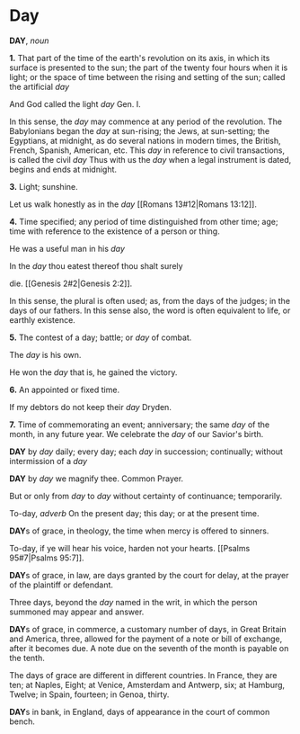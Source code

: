 # Day

**DAY**, _noun_

**1.** That part of the time of the earth's revolution on its axis, in which its surface is presented to the sun; the part of the twenty four hours when it is light; or the space of time between the rising and setting of the sun; called the artificial _day_

And God called the light _day_ Gen. I.

In this sense, the _day_ may commence at any period of the revolution. The Babylonians began the _day_ at sun-rising; the Jews, at sun-setting; the Egyptians, at midnight, as do several nations in modern times, the British, French, Spanish, American, etc. This _day_ in reference to civil transactions, is called the civil _day_ Thus with us the _day_ when a legal instrument is dated, begins and ends at midnight.

**3.** Light; sunshine.

Let us walk honestly as in the _day_ [[Romans 13#12|Romans 13:12]].

**4.** Time specified; any period of time distinguished from other time; age; time with reference to the existence of a person or thing.

He was a useful man in his _day_

In the _day_ thou eatest thereof thou shalt surely

die. [[Genesis 2#2|Genesis 2:2]].

In this sense, the plural is often used; as, from the days of the judges; in the days of our fathers. In this sense also, the word is often equivalent to life, or earthly existence.

**5.** The contest of a day; battle; or _day_ of combat.

The _day_ is his own.

He won the _day_ that is, he gained the victory.

**6.** An appointed or fixed time.

If my debtors do not keep their _day_ Dryden.

**7.** Time of commemorating an event; anniversary; the same _day_ of the month, in any future year. We celebrate the _day_ of our Savior's birth.

**DAY** by _day_ daily; every day; each _day_ in succession; continually; without intermission of a _day_

**DAY** by _day_ we magnify thee. Common Prayer.

But or only from _day_ to _day_ without certainty of continuance; temporarily.

To-day, _adverb_ On the present day; this day; or at the present time.

**DAY**s of grace, in theology, the time when mercy is offered to sinners.

To-day, if ye will hear his voice, harden not your hearts. [[Psalms 95#7|Psalms 95:7]].

**DAY**s of grace, in law, are days granted by the court for delay, at the prayer of the plaintiff or defendant.

Three days, beyond the _day_ named in the writ, in which the person summoned may appear and answer.

**DAY**s of grace, in commerce, a customary number of days, in Great Britain and America, three, allowed for the payment of a note or bill of exchange, after it becomes due. A note due on the seventh of the month is payable on the tenth.

The days of grace are different in different countries. In France, they are ten; at Naples, Eight; at Venice, Amsterdam and Antwerp, six; at Hamburg, Twelve; in Spain, fourteen; in Genoa, thirty.

**DAY**s in bank, in England, days of appearance in the court of common bench.
